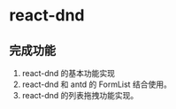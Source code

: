 # react-dnd
## 完成功能
1. react-dnd 的基本功能实现
2. react-dnd 和 antd 的 FormList 结合使用。
3. react-dnd 的列表拖拽功能实现。
